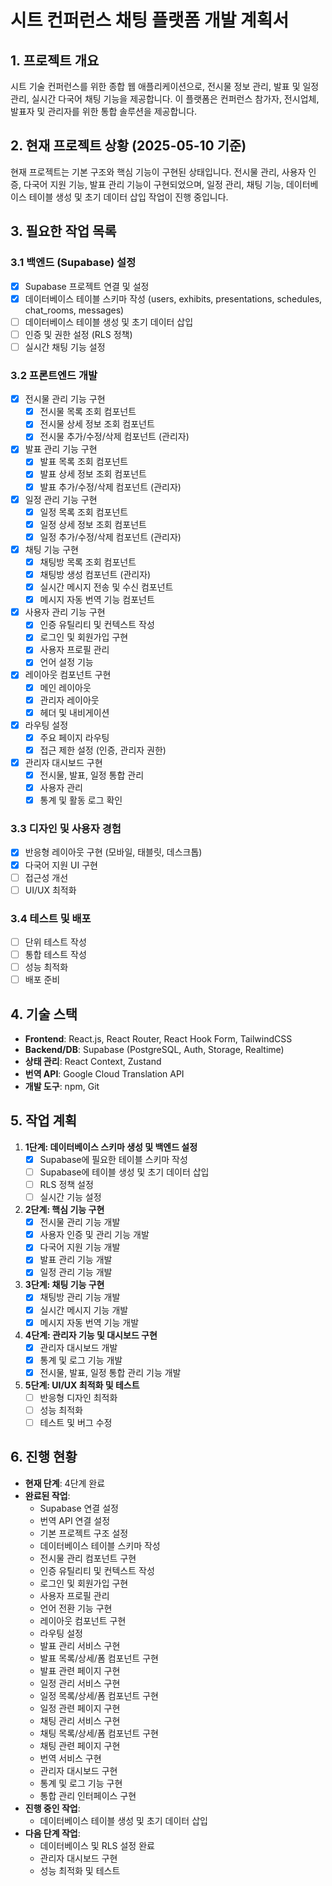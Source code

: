 # 시트 컨퍼런스 채팅 플랫폼 개발 계획서

## 1. 프로젝트 개요

시트 기술 컨퍼런스를 위한 종합 웹 애플리케이션으로, 전시물 정보 관리, 발표 및 일정 관리, 실시간 다국어 채팅 기능을 제공합니다. 이 플랫폼은 컨퍼런스 참가자, 전시업체, 발표자 및 관리자를 위한 통합 솔루션을 제공합니다.

## 2. 현재 프로젝트 상황 (2025-05-10 기준)

현재 프로젝트는 기본 구조와 핵심 기능이 구현된 상태입니다. 전시물 관리, 사용자 인증, 다국어 지원 기능, 발표 관리 기능이 구현되었으며, 일정 관리, 채팅 기능, 데이터베이스 테이블 생성 및 초기 데이터 삽입 작업이 진행 중입니다.

## 3. 필요한 작업 목록

### 3.1 백엔드 (Supabase) 설정

- [x] Supabase 프로젝트 연결 및 설정
- [x] 데이터베이스 테이블 스키마 작성 (users, exhibits, presentations, schedules, chat_rooms, messages)
- [ ] 데이터베이스 테이블 생성 및 초기 데이터 삽입
- [ ] 인증 및 권한 설정 (RLS 정책)
- [ ] 실시간 채팅 기능 설정

### 3.2 프론트엔드 개발

- [x] 전시물 관리 기능 구현
  - [x] 전시물 목록 조회 컴포넌트
  - [x] 전시물 상세 정보 조회 컴포넌트
  - [x] 전시물 추가/수정/삭제 컴포넌트 (관리자)

- [x] 발표 관리 기능 구현
  - [x] 발표 목록 조회 컴포넌트
  - [x] 발표 상세 정보 조회 컴포넌트
  - [x] 발표 추가/수정/삭제 컴포넌트 (관리자)

- [x] 일정 관리 기능 구현
  - [x] 일정 목록 조회 컴포넌트
  - [x] 일정 상세 정보 조회 컴포넌트
  - [x] 일정 추가/수정/삭제 컴포넌트 (관리자)

- [x] 채팅 기능 구현
  - [x] 채팅방 목록 조회 컴포넌트
  - [x] 채팅방 생성 컴포넌트 (관리자)
  - [x] 실시간 메시지 전송 및 수신 컴포넌트
  - [x] 메시지 자동 번역 기능 컴포넌트

- [x] 사용자 관리 기능 구현
  - [x] 인증 유틸리티 및 컨텍스트 작성
  - [x] 로그인 및 회원가입 구현
  - [x] 사용자 프로필 관리
  - [x] 언어 설정 기능

- [x] 레이아웃 컴포넌트 구현
  - [x] 메인 레이아웃
  - [x] 관리자 레이아웃
  - [x] 헤더 및 내비게이션

- [x] 라우팅 설정
  - [x] 주요 페이지 라우팅
  - [x] 접근 제한 설정 (인증, 관리자 권한)

- [x] 관리자 대시보드 구현
  - [x] 전시물, 발표, 일정 통합 관리
  - [x] 사용자 관리
  - [x] 통계 및 활동 로그 확인

### 3.3 디자인 및 사용자 경험

- [x] 반응형 레이아웃 구현 (모바일, 태블릿, 데스크톱)
- [x] 다국어 지원 UI 구현
- [ ] 접근성 개선
- [ ] UI/UX 최적화

### 3.4 테스트 및 배포

- [ ] 단위 테스트 작성
- [ ] 통합 테스트 작성
- [ ] 성능 최적화
- [ ] 배포 준비

## 4. 기술 스택

- **Frontend**: React.js, React Router, React Hook Form, TailwindCSS
- **Backend/DB**: Supabase (PostgreSQL, Auth, Storage, Realtime)
- **상태 관리**: React Context, Zustand
- **번역 API**: Google Cloud Translation API
- **개발 도구**: npm, Git

## 5. 작업 계획

1. **1단계: 데이터베이스 스키마 생성 및 백엔드 설정**
   - [x] Supabase에 필요한 테이블 스키마 작성
   - [ ] Supabase에 테이블 생성 및 초기 데이터 삽입
   - [ ] RLS 정책 설정
   - [ ] 실시간 기능 설정

2. **2단계: 핵심 기능 구현**
   - [x] 전시물 관리 기능 개발
   - [x] 사용자 인증 및 관리 기능 개발
   - [x] 다국어 지원 기능 개발
   - [x] 발표 관리 기능 개발
   - [x] 일정 관리 기능 개발

3. **3단계: 채팅 기능 구현**
   - [x] 채팅방 관리 기능 개발
   - [x] 실시간 메시지 기능 개발
   - [x] 메시지 자동 번역 기능 개발

4. **4단계: 관리자 기능 및 대시보드 구현**
   - [x] 관리자 대시보드 개발
   - [x] 통계 및 로그 기능 개발
   - [x] 전시물, 발표, 일정 통합 관리 기능 개발

5. **5단계: UI/UX 최적화 및 테스트**
   - [ ] 반응형 디자인 최적화
   - [ ] 성능 최적화
   - [ ] 테스트 및 버그 수정

## 6. 진행 현황

- **현재 단계**: 4단계 완료
- **완료된 작업**: 
  - Supabase 연결 설정
  - 번역 API 연결 설정
  - 기본 프로젝트 구조 설정
  - 데이터베이스 테이블 스키마 작성
  - 전시물 관리 컴포넌트 구현
  - 인증 유틸리티 및 컨텍스트 작성
  - 로그인 및 회원가입 구현
  - 사용자 프로필 관리
  - 언어 전환 기능 구현
  - 레이아웃 컴포넌트 구현
  - 라우팅 설정
  - 발표 관리 서비스 구현
  - 발표 목록/상세/폼 컴포넌트 구현
  - 발표 관련 페이지 구현
  - 일정 관리 서비스 구현
  - 일정 목록/상세/폼 컴포넌트 구현
  - 일정 관련 페이지 구현
  - 채팅 관리 서비스 구현
  - 채팅 목록/상세/폼 컴포넌트 구현
  - 채팅 관련 페이지 구현
  - 번역 서비스 구현
  - 관리자 대시보드 구현
  - 통계 및 로그 기능 구현
  - 통합 관리 인터페이스 구현
- **진행 중인 작업**:
  - 데이터베이스 테이블 생성 및 초기 데이터 삽입
- **다음 단계 작업**:
  - 데이터베이스 및 RLS 설정 완료
  - 관리자 대시보드 구현
  - 성능 최적화 및 테스트
